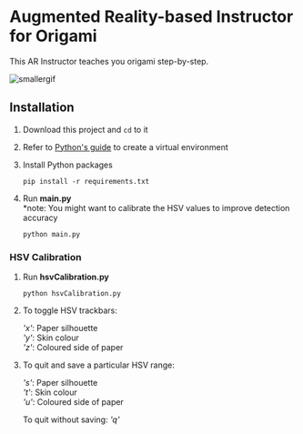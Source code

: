 # Augmented Reality-based Instructor for Origami

This AR Instructor teaches you origami step-by-step.

![smallergif](https://user-images.githubusercontent.com/44438602/115509801-758cb980-a2b1-11eb-9103-83cc3a4d5861.gif)



## Installation

1. Download this project and `cd` to it

2. Refer to [Python's guide](https://packaging.python.org/guides/installing-using-pip-and-virtual-environments/#creating-a-virtual-environment) to create a virtual environment

3. Install Python packages

   ```
   pip install -r requirements.txt
   ```

4. Run **main.py**  
   \*note: You might want to calibrate the HSV values to improve detection accuracy
   ```
   python main.py
   ```



### HSV Calibration

1. Run **hsvCalibration.py**

   ```
   python hsvCalibration.py
   ```

2. To toggle HSV trackbars:  
      
      *'x'*: Paper silhouette  
      *'y'*: Skin colour  
      *'z'*: Coloured side of paper
      

3. To quit and save a particular HSV range:  
      
      *'s'*: Paper silhouette  
      *'t'*: Skin colour  
      *'u'*: Coloured side of paper


   To quit without saving: *'q'*
